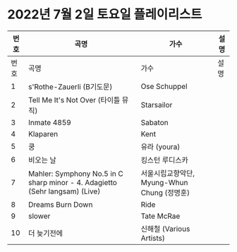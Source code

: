 # 2022년 7월 2일 토요일 플레이리스트

| 번호 | 곡명 | 가수 | 설명 |
|------|------|------|------|
| 번호 | 곡명 | 가수 | 설명 |
| 1 | s'Rothe-Zauerli (B기도문) | Ose Schuppel |  |
| 2 | Tell Me It's Not Over (타이틀 뮤직) | Starsailor |  |
| 3 | Inmate 4859 | Sabaton |  |
| 4 | Klaparen | Kent |  |
| 5 | 쿵 | 유라 (youra) |  |
| 6 | 비오는 날 | 킹스턴 루디스카 |  |
| 7 | Mahler: Symphony No.5 in C sharp minor - 4. Adagietto (Sehr langsam) (Live) | 서울시립교향악단, Myung-Whun Chung (정명훈) |  |
| 8 | Dreams Burn Down | Ride |  |
| 9 | slower | Tate McRae |  |
| 10 | 더 늦기전에 | 신해철 (Various Artists) |  |
